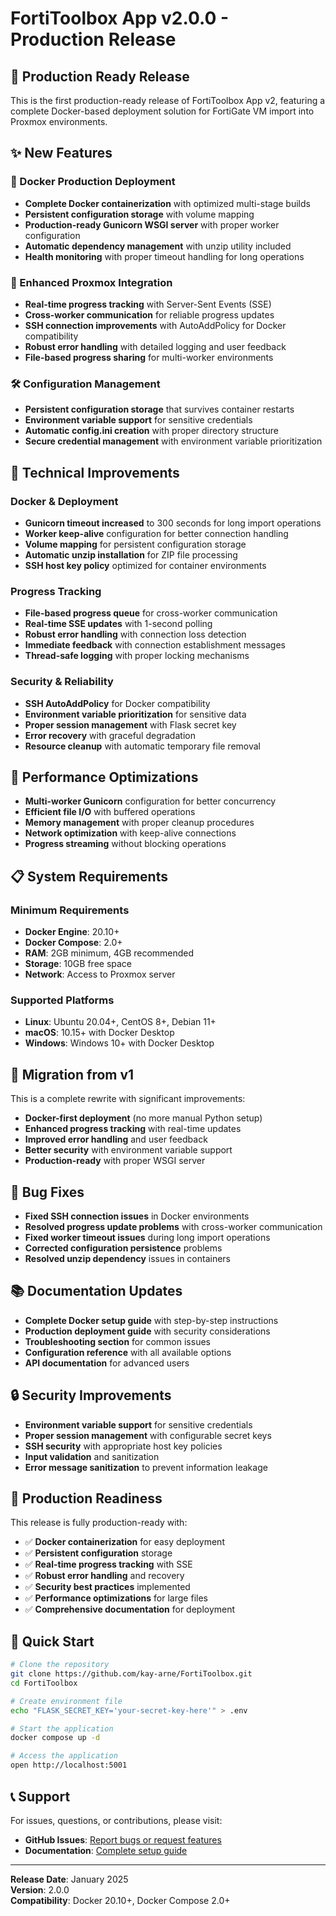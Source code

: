 # FortiToolbox App v2.0.0 - Production Release

## 🎉 Production Ready Release

This is the first production-ready release of FortiToolbox App v2, featuring a complete Docker-based deployment solution for FortiGate VM import into Proxmox environments.

## ✨ New Features

### 🐳 Docker Production Deployment
- **Complete Docker containerization** with optimized multi-stage builds
- **Persistent configuration storage** with volume mapping
- **Production-ready Gunicorn WSGI server** with proper worker configuration
- **Automatic dependency management** with unzip utility included
- **Health monitoring** with proper timeout handling for long operations

### 🔧 Enhanced Proxmox Integration
- **Real-time progress tracking** with Server-Sent Events (SSE)
- **Cross-worker communication** for reliable progress updates
- **SSH connection improvements** with AutoAddPolicy for Docker compatibility
- **Robust error handling** with detailed logging and user feedback
- **File-based progress sharing** for multi-worker environments

### 🛠️ Configuration Management
- **Persistent configuration storage** that survives container restarts
- **Environment variable support** for sensitive credentials
- **Automatic config.ini creation** with proper directory structure
- **Secure credential management** with environment variable prioritization

## 🔧 Technical Improvements

### Docker & Deployment
- **Gunicorn timeout increased** to 300 seconds for long import operations
- **Worker keep-alive** configuration for better connection handling
- **Volume mapping** for persistent configuration storage
- **Automatic unzip installation** for ZIP file processing
- **SSH host key policy** optimized for container environments

### Progress Tracking
- **File-based progress queue** for cross-worker communication
- **Real-time SSE updates** with 1-second polling
- **Robust error handling** with connection loss detection
- **Immediate feedback** with connection establishment messages
- **Thread-safe logging** with proper locking mechanisms

### Security & Reliability
- **SSH AutoAddPolicy** for Docker compatibility
- **Environment variable prioritization** for sensitive data
- **Proper session management** with Flask secret key
- **Error recovery** with graceful degradation
- **Resource cleanup** with automatic temporary file removal

## 🚀 Performance Optimizations

- **Multi-worker Gunicorn** configuration for better concurrency
- **Efficient file I/O** with buffered operations
- **Memory management** with proper cleanup procedures
- **Network optimization** with keep-alive connections
- **Progress streaming** without blocking operations

## 📋 System Requirements

### Minimum Requirements
- **Docker Engine**: 20.10+
- **Docker Compose**: 2.0+
- **RAM**: 2GB minimum, 4GB recommended
- **Storage**: 10GB free space
- **Network**: Access to Proxmox server

### Supported Platforms
- **Linux**: Ubuntu 20.04+, CentOS 8+, Debian 11+
- **macOS**: 10.15+ with Docker Desktop
- **Windows**: Windows 10+ with Docker Desktop

## 🔄 Migration from v1

This is a complete rewrite with significant improvements:
- **Docker-first deployment** (no more manual Python setup)
- **Enhanced progress tracking** with real-time updates
- **Improved error handling** and user feedback
- **Better security** with environment variable support
- **Production-ready** with proper WSGI server

## 🐛 Bug Fixes

- **Fixed SSH connection issues** in Docker environments
- **Resolved progress update problems** with cross-worker communication
- **Fixed worker timeout issues** during long import operations
- **Corrected configuration persistence** problems
- **Resolved unzip dependency** issues in containers

## 📚 Documentation Updates

- **Complete Docker setup guide** with step-by-step instructions
- **Production deployment guide** with security considerations
- **Troubleshooting section** for common issues
- **Configuration reference** with all available options
- **API documentation** for advanced users

## 🔒 Security Improvements

- **Environment variable support** for sensitive credentials
- **Proper session management** with configurable secret keys
- **SSH security** with appropriate host key policies
- **Input validation** and sanitization
- **Error message sanitization** to prevent information leakage

## 🎯 Production Readiness

This release is fully production-ready with:
- ✅ **Docker containerization** for easy deployment
- ✅ **Persistent configuration** storage
- ✅ **Real-time progress tracking** with SSE
- ✅ **Robust error handling** and recovery
- ✅ **Security best practices** implemented
- ✅ **Performance optimizations** for large files
- ✅ **Comprehensive documentation** for deployment

## 🚀 Quick Start

```bash
# Clone the repository
git clone https://github.com/kay-arne/FortiToolbox.git
cd FortiToolbox

# Create environment file
echo "FLASK_SECRET_KEY='your-secret-key-here'" > .env

# Start the application
docker compose up -d

# Access the application
open http://localhost:5001
```

## 📞 Support

For issues, questions, or contributions, please visit:
- **GitHub Issues**: [Report bugs or request features](https://github.com/kay-arne/FortiToolbox/issues)
- **Documentation**: [Complete setup guide](https://github.com/kay-arne/FortiToolbox#readme)

---

**Release Date**: January 2025  
**Version**: 2.0.0  
**Compatibility**: Docker 20.10+, Docker Compose 2.0+
